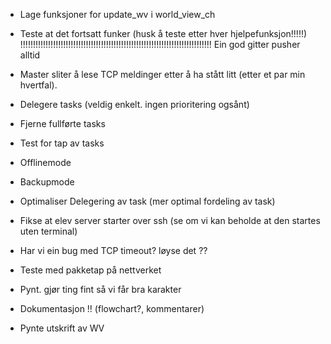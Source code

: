 - Lage funksjoner for update_wv i world_view_ch
- Teste at det fortsatt funker (husk å teste etter hver hjelpefunksjon!!!!!)
!!!!!!!!!!!!!!!!!!!!!!!!!!!!!!!!!!!!!!!!!!!!!!!!!!!!!!!!!!!!!!!!!!!!!!!!!!!!
Ein god gitter pusher alltid

- Master sliter å lese TCP meldinger etter å ha stått litt (etter et par min hvertfal). 

- Delegere tasks (veldig enkelt. ingen prioritering ogsånt)
- Fjerne fullførte tasks
- Test for tap av tasks

- Offlinemode
- Backupmode

- Optimaliser Delegering av task (mer optimal fordeling av task)

- Fikse at elev server starter over ssh (se om vi kan beholde at den startes uten terminal)
- Har vi ein bug med TCP timeout? løyse det ??
- Teste med pakketap på nettverket

- Pynt. gjør ting fint så vi får bra karakter
- Dokumentasjon !! (flowchart?, kommentarer)
- Pynte utskrift av WV